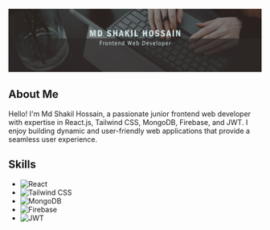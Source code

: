 ![Banner](https://github.com/Shakil4432/Shakil4432/blob/main/Black%20And%20Grey%20Professional%20Technology%20LinkedIn%20Banner%20(2).png?raw=true)

## About Me
Hello! I'm Md Shakil Hossain, a passionate junior frontend web developer with expertise in React.js, Tailwind CSS, MongoDB, Firebase, and JWT. I enjoy building dynamic and user-friendly web applications that provide a seamless user experience.

## Skills
- ![React](https://img.shields.io/badge/-React-black?logo=react&style=social)
- ![Tailwind CSS](https://img.shields.io/badge/-Tailwind%20CSS-black?logo=tailwindcss&style=social)
- ![MongoDB](https://img.shields.io/badge/-MongoDB-black?logo=mongodb&style=social)
- ![Firebase](https://img.shields.io/badge/-Firebase-black?logo=firebase&style=social)
- ![JWT](https://img.shields.io/badge/-JWT-black?logo=jsonwebtokens&style=social)
